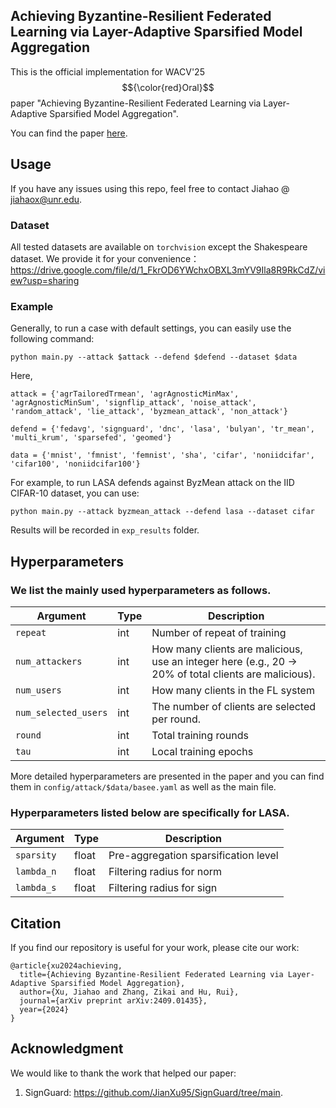## Achieving Byzantine-Resilient Federated Learning via Layer-Adaptive Sparsified Model Aggregation


This is the official implementation for WACV'25 $${\color{red}Oral}$$ paper "Achieving Byzantine-Resilient Federated Learning via Layer-Adaptive Sparsified Model Aggregation".

You can find the paper [here][paper].

[paper]: https://arxiv.org/abs/2409.01435

## Usage

If you have any issues using this repo, feel free to contact Jiahao @ jiahaox@unr.edu.

### Dataset

All tested datasets are available on `torchvision` except the Shakespeare dataset. We provide it for your convenience：https://drive.google.com/file/d/1_FkrOD6YWchxOBXL3mYV9Ila8R9RkCdZ/view?usp=sharing

### Example

Generally, to run a case with default settings, you can easily use the following command:

```
python main.py --attack $attack --defend $defend --dataset $data 
```
Here,

```
attack = {'agrTailoredTrmean', 'agrAgnosticMinMax', 'agrAgnosticMinSum', 'signflip_attack', 'noise_attack', 'random_attack', 'lie_attack', 'byzmean_attack', 'non_attack'}

defend = {'fedavg', 'signguard', 'dnc', 'lasa', 'bulyan', 'tr_mean', 'multi_krum', 'sparsefed', 'geomed'}

data = {'mnist', 'fmnist', 'femnist', 'sha', 'cifar', 'noniidcifar', 'cifar100', 'noniidcifar100'}
```

For example, to run LASA defends against ByzMean attack on the IID CIFAR-10 dataset, you can use:

```
python main.py --attack byzmean_attack --defend lasa --dataset cifar
```

Results will be recorded in `exp_results` folder.

## Hyperparameters

### We list the mainly used hyperparameters as follows.

| Argument        | Type       | Description                                                               |
|-----------------|------------|---------------------------------------------------------------------------|
| `repeat`         | int        | Number of repeat of training                                           |
| `num_attackers`    | int        |  How many clients are malicious, use an integer here (e.g., 20 -> 20% of total clients are malicious).        |
| `num_users`    | int      | How many clients in the FL system                              |
| `num_selected_users`         | int | The number of clients are selected per round.                                              |
| `round`      | int      | Total training rounds  |
| `tau`      | int      | Local training epochs  |


More detailed hyperparameters are presented in the paper and you can find them in `config/attack/$data/basee.yaml` as well as the main file.


### Hyperparameters listed below are specifically for LASA.
| Argument        | Type       | Description                                                               |
|-----------------|------------|---------------------------------------------------------------------------|
| `sparsity`             | float        | Pre-aggregation sparsification level                                                      |
| `lambda_n`  | float        | Filtering radius for norm                                                    |
| `lambda_s`  | float        | Filtering radius for sign                                                    |


## Citation
If you find our repository is useful for your work, please cite our work:
```
@article{xu2024achieving,
  title={Achieving Byzantine-Resilient Federated Learning via Layer-Adaptive Sparsified Model Aggregation},
  author={Xu, Jiahao and Zhang, Zikai and Hu, Rui},
  journal={arXiv preprint arXiv:2409.01435},
  year={2024}
}
```
    
## Acknowledgment

We would like to thank the work that helped our paper:

1. SignGuard: https://github.com/JianXu95/SignGuard/tree/main.